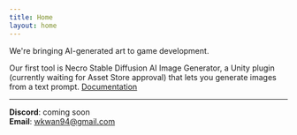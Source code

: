 ```yaml
---
title: Home
layout: home
---
```


We're bringing AI-generated art to game development.  

Our first tool is Necro Stable Diffusion AI Image Generator, a Unity plugin (currently waiting for Asset Store approval) that lets you generate images from a text prompt.  [Documentation](/necro-stable-diffusion-image-generator-docs.html)

---  
**Discord**: coming soon  
**Email**: wkwan94@gmail.com  
